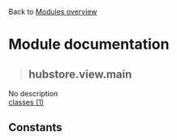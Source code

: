 Back to [Modules overview](https://github.com/pyrustic/hubstore/blob/master/docs/modules/README.md)
  
# Module documentation
>## hubstore.view.main
No description
<br>
[classes (1)](https://github.com/pyrustic/hubstore/blob/master/docs/modules/content/hubstore.view.main/classes.md)


## Constants
```python

```

